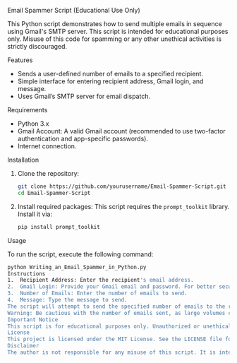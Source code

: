  Email Spammer Script (Educational Use Only)

This Python script demonstrates how to send multiple emails in sequence using Gmail's SMTP server. This script is intended for educational purposes only. Misuse of this code for spamming or any other unethical activities is strictly discouraged.

 Features

- Sends a user-defined number of emails to a specified recipient.
- Simple interface for entering recipient address, Gmail login, and message.
- Uses Gmail’s SMTP server for email dispatch.

 Requirements

- Python 3.x
- Gmail Account: A valid Gmail account (recommended to use two-factor authentication and app-specific passwords).
- Internet connection.

 Installation

1. Clone the repository:
    ```bash
    git clone https://github.com/yourusername/Email-Spammer-Script.git
    cd Email-Spammer-Script
    ```

2. Install required packages:
    This script requires the `prompt_toolkit` library. Install it via:
    ```bash
    pip install prompt_toolkit
    ```

 Usage

To run the script, execute the following command:

```bash
python Writing_an_Email_Spammer_in_Python.py
Instructions
1.	Recipient Address: Enter the recipient's email address.
2.	Gmail Login: Provide your Gmail email and password. For better security, consider using an app-specific password if two-factor authentication is enabled.
3.	Number of Emails: Enter the number of emails to send.
4.	Message: Type the message to send.
The script will attempt to send the specified number of emails to the recipient.
Warning: Be cautious with the number of emails sent, as large volumes could result in your Gmail account being flagged or restricted.
Important Notice
This script is for educational purposes only. Unauthorized or unethical use, including spamming, is against Gmail’s terms of service and may result in account suspension or legal consequences. Use responsibly.
License
This project is licensed under the MIT License. See the LICENSE file for details.
Disclaimer
The author is not responsible for any misuse of this script. It is intended solely for educational demonstrations of email sending functionality in Python.

